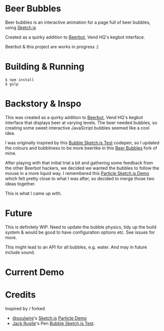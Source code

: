 # Beer Bubbles
Beer bubbles is an interactive animation for a page full of beer bubbles, using [Sketch.js](https://github.com/soulwire/sketch.js)

Created as a quirky addition to [Beerbot](http://beerbot.sys.vendhq.com), Vend HQ's kegbot interface.

Beerbot & this project are works in progress :)

# Building & Running

```
$ npm install
$ gulp
```

# Backstory & Inspo

This was created as a quirky addition to [Beerbot](http://beerbot.sys.vendhq.com), Vend HQ's kegbot interface that displays beer at varying levels. The beer needed bubbles, so creating some sweet interactive JavaScript bubbles seemed like a cool idea.

I was originally inspired by this [Bubble Sketch.js Test](http://codepen.io/jackrugile/pen/IjKLt/) codepen, so I updated the colours and bubbliness to be more beerlike in this [Beer Bubbles](http://codepen.io/sehsarah/pen/RPbJOd) fork of mine.

After playing with that initial trial a bit and gathering some feedback from the other Beerbot hackers, we decided we wanted the bubbles to follow the mouse in a more liquid way. I remembered this [Particle Sketch.js Demo](http://soulwire.github.io/sketch.js/examples/particles.html) which felt pretty close to what I was after, so decided to merge those two ideas together.

This is what I came up with.

# Future

This is definitely WIP. Need to update the bubble physics, tidy up the build system & would be good to have configuration options etc. See issues for more.

This might lead to an API for all bubbles, e.g. water. And may in future include sound.

# Current Demo



# Credits

Inspired by / forked
- [@soulwire](https://github.com/soulwire)'s [Sketch.js](https://github.com/soulwire/sketch.js) [Particle Demo](http://soulwire.github.io/sketch.js/examples/particles.html) 
- [Jack Rugile](http://codepen.io/jackrugile/)'s Pen [Bubble Sketch.js Test](http://codepen.io/jackrugile/pen/IjKLt/).

